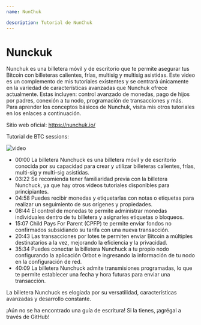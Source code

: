 ```yaml
---
name: NunChuk

description: Tutorial de NunChuk
---
```


# Nunckuk

Nunchuk es una billetera móvil y de escritorio que te permite asegurar tus Bitcoin con billeteras calientes, frías, multisig y multisig asistidas. Este video es un complemento de mis tutoriales existentes y se centrará únicamente en la variedad de características avanzadas que Nunchuk ofrece actualmente. Estas incluyen: control avanzado de monedas, pago de hijos por padres, conexión a tu nodo, programación de transacciones y más. Para aprender los conceptos básicos de Nunchuk, visita mis otros tutoriales en los enlaces a continuación.

Sitio web oficial: https://nunchuk.io/

Tutorial de BTC sessions:

![video](https://youtu.be/ugzdX0Q0Cgs?si=X-ZsK9Y_0-IHBCj4)

- 00:00 La billetera Nunchuck es una billetera móvil y de escritorio conocida por su capacidad para crear y utilizar billeteras calientes, frías, multi-sig y multi-sig asistidas.
- 03:22 Se recomienda tener familiaridad previa con la billetera Nunchuck, ya que hay otros videos tutoriales disponibles para principiantes.
- 04:58 Puedes recibir monedas y etiquetarlas con notas o etiquetas para realizar un seguimiento de sus orígenes y propiedades.
- 08:44 El control de monedas te permite administrar monedas individuales dentro de tu billetera y asignarles etiquetas o bloqueos.
- 15:07 Child Pays For Parent (CPFP) te permite enviar fondos no confirmados subsidiando su tarifa con una nueva transacción.
- 20:43 Las transacciones por lotes te permiten enviar Bitcoin a múltiples destinatarios a la vez, mejorando la eficiencia y la privacidad.
- 35:34 Puedes conectar la billetera Nunchuck a tu propio nodo configurando la aplicación Orbot e ingresando la información de tu nodo en la configuración de red.
- 40:09 La billetera Nunchuck admite transmisiones programadas, lo que te permite establecer una fecha y hora futuras para enviar una transacción.

La billetera Nunchuck es elogiada por su versatilidad, características avanzadas y desarrollo constante.

¡Aún no se ha encontrado una guía de escritura! Si la tienes, ¡agrégal a través de GitHub!
